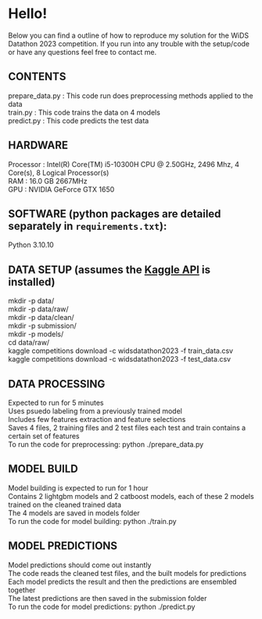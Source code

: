 # Hello!

Below you can find a outline of how to reproduce my solution for the WiDS Datathon 2023 competition.
If you run into any trouble with the setup/code or have any questions feel free to contact me.

## CONTENTS
prepare_data.py     :  This code run does preprocessing methods applied to the data\
train.py            :  This code trains the data on 4 models\
predict.py          :  This code predicts the test data

## HARDWARE
Processor  : Intel(R) Core(TM) i5-10300H CPU @ 2.50GHz, 2496 Mhz, 4 Core(s), 8 Logical Processor(s)\
RAM        : 16.0 GB 2667MHz\
GPU        : NVIDIA GeForce GTX 1650

## SOFTWARE (python packages are detailed separately in `requirements.txt`):
Python 3.10.10

## DATA SETUP (assumes the [Kaggle API](https://github.com/Kaggle/kaggle-api) is installed)
mkdir -p data/\
mkdir -p data/raw/\
mkdir -p data/clean/\
mkdir -p submission/\
mkdir -p models/\
cd data/raw/\
kaggle competitions download -c widsdatathon2023 -f train_data.csv\
kaggle competitions download -c widsdatathon2023 -f test_data.csv

## DATA PROCESSING
Expected to run for 5 minutes\
Uses psuedo labeling from a previously trained model\
Includes few features extraction and feature selections\
Saves 4 files, 2 training files and 2 test files each test and train contains a certain set of features\
To run the code for preprocessing: python ./prepare_data.py

## MODEL BUILD
Model building is expected to run for 1 hour\
Contains 2 lightgbm models and 2 catboost models, each of these 2 models trained on the cleaned trained data\
The 4 models are saved in models folder\
To run the code for model building: python ./train.py

## MODEL PREDICTIONS
Model predictions should come out instantly\
The code reads the cleaned test files, and the built models for predictions\
Each model predicts the result and then the predictions are ensembled together\
The latest predictions are then saved in the submission folder\
To run the code for model predictions: python ./predict.py
